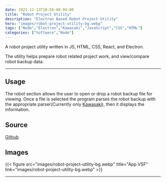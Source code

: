 ```yaml
---
date: 2021-11-13T10:58:08-04:00
title: "Robot Project Utility"
description: "Electron Based Robot Project Utility"
hero: "images/robot-project-utility-bg.webp"
tags: ["Node","Electron","Kawasaki","JavaScript","CSS","HTML"]
categories: ["Software","Node"]
---
```


A robot project utility written in JS, HTML, CSS, React, and Electron. 

The utility helps prepare robot related project work, and view/compare robot backup data. 

<!--more-->

___

## Usage

The robot section allows the user to open or drop a robot backup file for viewing. Once a file is selected the program parses the robot backup with the appropriate parser(Currently only [Kawasaki](/posts/software/node/kawasaki-parser/)), then it displays the information. 

## Source

[Github](https://github.com/rassweiler/robot-project-utility)

## Images

{{< figure src="images/robot-project-utility-bg.webp" title="App VSF" link="images/robot-project-utility-bg.webp" >}}

___